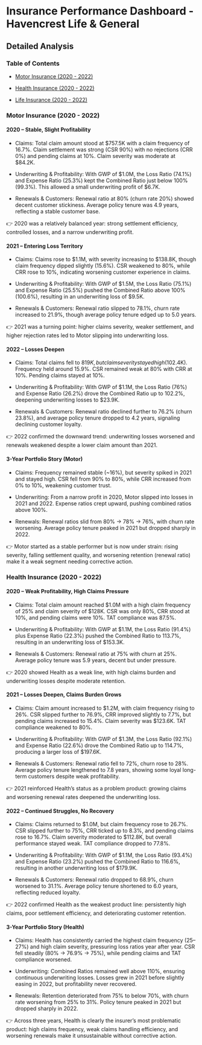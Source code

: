 
# Insurance Performance Dashboard - Havencrest Life & General

## Detailed Analysis
### Table of Contents
- [Motor Insurance (2020 - 2022)](#motor-insurance-2020---2022)
  
- [Health Insurance (2020 - 2022)](#health-insurance-2020---2022)
  
- [Life Insurance (2020 - 2022)](#life-insurance-2020---2022)



### Motor Insurance (2020 - 2022)

#### 2020 – Stable, Slight Profitability

- Claims: Total claim amount stood at $757.5K with a claim frequency of 16.7%. Claim settlement was strong (CSR 90%) with no rejections (CRR 0%) and pending claims at 10%. Claim severity was moderate at $84.2K.

- Underwriting & Profitability: With GWP of $1.0M, the Loss Ratio (74.1%) and Expense Ratio (25.3%) kept the Combined Ratio just below 100% (99.3%). This allowed a small underwriting profit of $6.7K.

- Renewals & Customers: Renewal ratio at 80% (churn rate 20%) showed decent customer stickiness. Average policy tenure was 4.9 years, reflecting a stable customer base.
  
👉 2020 was a relatively balanced year: strong settlement efficiency, controlled losses, and a narrow underwriting profit.



#### 2021 – Entering Loss Territory

- Claims: Claims rose to $1.1M, with severity increasing to $138.8K, though claim frequency dipped slightly (15.6%). CSR weakened to 80%, while CRR rose to 10%, indicating worsening customer experience in claims.

- Underwriting & Profitability: With GWP of $1.5M, the Loss Ratio (75.1%) and Expense Ratio (25.5%) pushed the Combined Ratio above 100% (100.6%), resulting in an underwriting loss of $9.5K.

- Renewals & Customers: Renewal ratio slipped to 78.1%, churn rate increased to 21.9%, though average policy tenure edged up to 5.0 years.

👉 2021 was a turning point: higher claims severity, weaker settlement, and higher rejection rates led to Motor slipping into underwriting loss.




#### 2022 – Losses Deepen

- Claims: Total claims fell to $819K, but claim severity stayed high ($102.4K). Frequency held around 15.9%. CSR remained weak at 80% with CRR at 10%. Pending claims stayed at 10%.

- Underwriting & Profitability: With GWP of $1.1M, the Loss Ratio (76%) and Expense Ratio (26.2%) drove the Combined Ratio up to 102.2%, deepening underwriting losses to $23.9K.

- Renewals & Customers: Renewal ratio declined further to 76.2% (churn 23.8%), and average policy tenure dropped to 4.2 years, signaling declining customer loyalty.
  
👉 2022 confirmed the downward trend: underwriting losses worsened and renewals weakened despite a lower claim amount than 2021.


#### 3-Year Portfolio Story (Motor)

- Claims: Frequency remained stable (~16%), but severity spiked in 2021 and stayed high. CSR fell from 90% to 80%, while CRR increased from 0% to 10%, weakening customer trust.

- Underwriting: From a narrow profit in 2020, Motor slipped into losses in 2021 and 2022. Expense ratios crept upward, pushing combined ratios above 100%.

- Renewals: Renewal ratios slid from 80% → 78% → 76%, with churn rate worsening. Average policy tenure peaked in 2021 but dropped sharply in 2022.

👉 Motor started as a stable performer but is now under strain: rising severity, falling settlement quality, and worsening retention (renewal ratio) make it a weak segment needing corrective action.








### Health Insurance (2020 - 2022)

#### 2020 – Weak Profitability, High Claims Pressure

- Claims: Total claim amount reached $1.0M with a high claim frequency of 25% and claim severity of $128K. CSR was only 80%, CRR stood at 10%, and pending claims were 10%. TAT compliance was 87.5%.

- Underwriting & Profitability: With GWP at $1.1M, the Loss Ratio (91.4%) plus Expense Ratio (22.3%) pushed the Combined Ratio to 113.7%, resulting in an underwriting loss of $153.3K.

- Renewals & Customers: Renewal ratio at 75% with churn at 25%. Average policy tenure was 5.9 years, decent but under pressure.
  
👉 2020 showed Health as a weak line, with high claims burden and underwriting losses despite moderate retention.



#### 2021 – Losses Deepen, Claims Burden Grows

- Claims: Claim amount increased to $1.2M, with claim frequency rising to 26%. CSR slipped further to 76.9%, CRR improved slightly to 7.7%, but pending claims increased to 15.4%. Claim severity was $123.6K. TAT compliance weakened to 80%.

- Underwriting & Profitability: With GWP of $1.3M, the Loss Ratio (92.1%) and Expense Ratio (22.6%) drove the Combined Ratio up to 114.7%, producing a larger loss of $197.6K.

- Renewals & Customers: Renewal ratio fell to 72%, churn rose to 28%. Average policy tenure lengthened to 7.8 years, showing some loyal long-term customers despite weak profitability.
  
👉 2021 reinforced Health’s status as a problem product: growing claims and worsening renewal rates deepened the underwriting loss.



#### 2022 – Continued Struggles, No Recovery

- Claims: Claims returned to $1.0M, but claim frequency rose to 26.7%. CSR slipped further to 75%, CRR ticked up to 8.3%, and pending claims rose to 16.7%. Claim severity moderated to $112.8K, but overall performance stayed weak. TAT compliance dropped to 77.8%.

- Underwriting & Profitability: With GWP of $1.1M, the Loss Ratio (93.4%) and Expense Ratio (23.2%) pushed the Combined Ratio to 116.6%, resulting in another underwriting loss of $179.9K.

- Renewals & Customers: Renewal ratio dropped to 68.9%, churn worsened to 31.1%. Average policy tenure shortened to 6.0 years, reflecting reduced loyalty.
  
👉 2022 confirmed Health as the weakest product line: persistently high claims, poor settlement efficiency, and deteriorating customer retention.



#### 3-Year Portfolio Story (Health)

- Claims: Health has consistently carried the highest claim frequency (25–27%) and high claim severity, pressuring loss ratios year after year. CSR fell steadily (80% → 76.9% → 75%), while pending claims and TAT compliance worsened.

- Underwriting: Combined Ratios remained well above 110%, ensuring continuous underwriting losses. Losses grew in 2021 before slightly easing in 2022, but profitability never recovered.

- Renewals: Retention deteriorated from 75% to below 70%, with churn rate worsening from 25% to 31%. Policy tenure peaked in 2021 but dropped sharply in 2022.
  
👉 Across three years, Health is clearly the insurer’s most problematic product: high claims frequency, weak claims handling efficiency, and worsening renewals make it unsustainable without corrective action.
